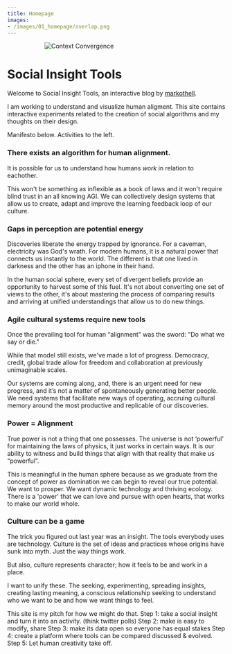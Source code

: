 ```yaml
---
title: Homepage
images: 
- /images/01_homepage/overlap.png
---
```


<img src="/images/01_homepage/convergence.png" alt="Context Convergence" style="display:block; margin-left:17%; width:auto; max-width:40%;" />

# Social Insight Tools

Welcome to Social Insight Tools, an interactive blog by [markothell](https://x.com/MarkOthell). 

I am working to understand and visualize human aligment. This site contains interactive experiments related to the creation of social algorithms and my thoughts on their design. 

Manifesto below. Activities to the left.

### There exists an algorithm for human alignment.

It is possible for us to understand how humans *work* in relation to eachother.

This won't be something as inflexible as a book of laws and it won't require blind trust in an all knowing AGI. We can collectively design systems that allow us to create, adapt and improve the learning feedback loop of our culture.

### Gaps in perception are potential energy

Discoveries liberate the energy trapped by ignorance. For a caveman, electricity was God's wrath. For modern humans, it is a natural power that connects us instantly to the world. The different is that one lived in darkness and the other has an iphone in their hand. 

In the human social sphere, every set of divergent beliefs provide an opportunity to harvest some of this fuel. It's not about converting one set of views to the other, it's about mastering the process of comparing results and arriving at unified understandings that allow us to do new things. 

### Agile cultural systems require new tools

Once the prevailing tool for human “alignment” was the sword: "Do what we say or die."

While that model still exists, we've made a lot of progress. Democracy, credit, global trade allow for freedom and collaboration at previously unimaginable scales. 

Our systems are coming along, and, there is an urgent need for new progress, and it’s not a matter of spontaneously generating better people. We need systems that facilitate new ways of operating, accruing cultural memory around the most productive and replicable of our discoveries.

### Power = Alignment

True power is not a thing that one possesses. The universe is not ‘powerful’ for maintaining the laws of physics, it just works in certain ways. It is our ability to witness and build things that align with that reality that make us “powerful”. 

This is meaningful in the human sphere because as we graduate from the concept of power as domination we can begin to reveal our true potential. We want to prosper. We want dynamic technology and thriving ecology. There is a 'power' that we can love and pursue with open hearts, that works to make our world whole. 

### Culture can be a game 

The trick you figured out last year was an insight. The tools everybody uses are technology. Culture is the set of ideas and practices whose origins have sunk into myth. Just the way things work.

But also, culture represents character; how it feels to be and work in a place.

I want to unify these. The seeking, experimenting, spreading insights, creating lasting meaning, a conscious relationship seeking to understand who we want to be and how we want things to feel.

This site is my pitch for how we might do that. 
Step 1: take a social insight and turn it into an activity. (think twitter polls)
Step 2: make is easy to modify, share
Step 3: make its data open so everyone has equal stakes
Step 4: create a platform where tools can be compared discussed & evolved.
Step 5: Let human creativity take off.



